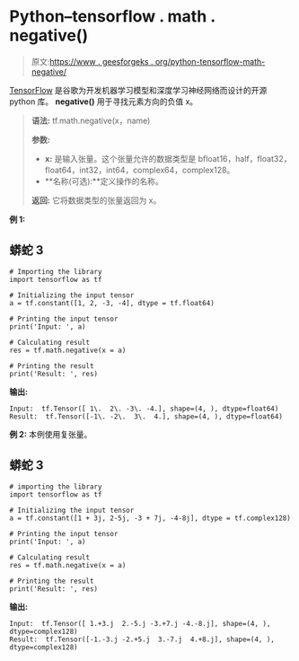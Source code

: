 # Python–tensorflow . math . negative()

> 原文:[https://www . geesforgeks . org/python-tensorflow-math-negative/](https://www.geeksforgeeks.org/python-tensorflow-math-negative/)

[TensorFlow](https://www.geeksforgeeks.org/introduction-to-tensorflow/) 是谷歌为开发机器学习模型和深度学习神经网络而设计的开源 python 库。 **negative()** 用于寻找元素方向的负值 x。

> **语法:** tf.math.negative(x，name)
> 
> **参数:**
> 
> *   **x:** 是输入张量。这个张量允许的数据类型是 bfloat16，half，float32，float64，int32，int64，complex64，complex128。
> *   **名称(可选):**定义操作的名称。
> 
> **返回:**
> 它将数据类型的张量返回为 x。

**例 1:**

## 蟒蛇 3

```
# Importing the library
import tensorflow as tf

# Initializing the input tensor
a = tf.constant([1, 2, -3, -4], dtype = tf.float64)

# Printing the input tensor
print('Input: ', a)

# Calculating result
res = tf.math.negative(x = a)

# Printing the result
print('Result: ', res)
```

**输出:**

```
Input:  tf.Tensor([ 1\.  2\. -3\. -4.], shape=(4, ), dtype=float64)
Result:  tf.Tensor([-1\. -2\.  3\.  4.], shape=(4, ), dtype=float64)

```

**例 2:** 本例使用复张量。

## 蟒蛇 3

```
# importing the library
import tensorflow as tf

# Initializing the input tensor
a = tf.constant([1 + 3j, 2-5j, -3 + 7j, -4-8j], dtype = tf.complex128)

# Printing the input tensor
print('Input: ', a)

# Calculating result
res = tf.math.negative(x = a)

# Printing the result
print('Result: ', res)
```

**输出:**

```
Input:  tf.Tensor([ 1.+3.j  2.-5.j -3.+7.j -4.-8.j], shape=(4, ), dtype=complex128)
Result:  tf.Tensor([-1.-3.j -2.+5.j  3.-7.j  4.+8.j], shape=(4, ), dtype=complex128)
```